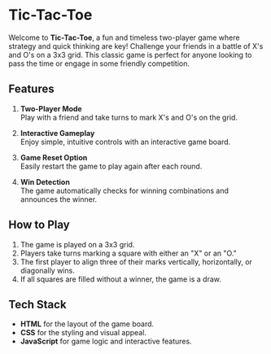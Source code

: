 # Tic-Tac-Toe

Welcome to **Tic-Tac-Toe**, a fun and timeless two-player game where strategy and quick thinking are key! Challenge your friends in a battle of X's and O's on a 3x3 grid. This classic game is perfect for anyone looking to pass the time or engage in some friendly competition.

## Features

1. **Two-Player Mode**  
   Play with a friend and take turns to mark X's and O's on the grid.

2. **Interactive Gameplay**  
   Enjoy simple, intuitive controls with an interactive game board.

3. **Game Reset Option**  
   Easily restart the game to play again after each round.

4. **Win Detection**  
   The game automatically checks for winning combinations and announces the winner.

## How to Play

1. The game is played on a 3x3 grid.
2. Players take turns marking a square with either an "X" or an "O."
3. The first player to align three of their marks vertically, horizontally, or diagonally wins.
4. If all squares are filled without a winner, the game is a draw.

## Tech Stack

- **HTML** for the layout of the game board.
- **CSS** for the styling and visual appeal.
- **JavaScript** for game logic and interactive features.
